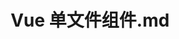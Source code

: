 ---
layout: post
title: Vue 单文件组件.md
categories: [Vue]
description: 
keywords: Vue 单文件组件.md
mermaid: false
sequence: false
flow: false
mathjax: false
mindmap: false
mindmap2: false
---